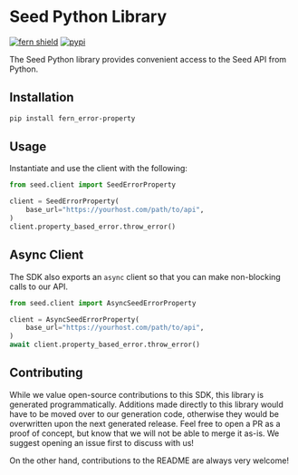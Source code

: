 # Seed Python Library

[![fern shield](https://img.shields.io/badge/%F0%9F%8C%BF-SDK%20generated%20by%20Fern-brightgreen)](https://github.com/fern-api/fern)
[![pypi](https://img.shields.io/pypi/v/fern_error-property)](https://pypi.python.org/pypi/fern_error-property)

The Seed Python library provides convenient access to the Seed API from Python.

## Installation

```sh
pip install fern_error-property
```

## Usage

Instantiate and use the client with the following:

```python
from seed.client import SeedErrorProperty

client = SeedErrorProperty(
    base_url="https://yourhost.com/path/to/api",
)
client.property_based_error.throw_error()
```

## Async Client

The SDK also exports an `async` client so that you can make non-blocking calls to our API.

```python
from seed.client import AsyncSeedErrorProperty

client = AsyncSeedErrorProperty(
    base_url="https://yourhost.com/path/to/api",
)
await client.property_based_error.throw_error()
```

## Contributing

While we value open-source contributions to this SDK, this library is generated programmatically.
Additions made directly to this library would have to be moved over to our generation code,
otherwise they would be overwritten upon the next generated release. Feel free to open a PR as
a proof of concept, but know that we will not be able to merge it as-is. We suggest opening
an issue first to discuss with us!

On the other hand, contributions to the README are always very welcome!
